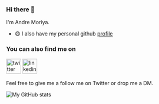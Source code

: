 ### Hi there 👋

I'm Andre Moriya.

- 😄 I also have my personal github [profile](https://github.com/andremoriya)

### You can also find me on
[<img src='https://cdn.jsdelivr.net/npm/simple-icons@3.0.1/icons/twitter.svg' alt='twitter' height='40'>](https://twitter.com/andremoriya)
[<img src='https://cdn.jsdelivr.net/npm/simple-icons@3.0.1/icons/linkedin.svg' alt='linkedin' height='40'>](https://www.linkedin.com/in/andremoriya/)

Feel free to give me a follow me on Twitter or drop me a DM.

![My GitHub stats](https://github-readme-stats.vercel.app/api?username=andre-moriya&show_icons=true&theme=transparent)

<!--
**andre-moriya/andre-moriya** is a ✨ _special_ ✨ repository because its `README.md` (this file) appears on your GitHub profile.

Here are some ideas to get you started:

- 🌱 I’m currently learning ...
- 👯 I’m looking to collaborate on ...
- 🤔 I’m looking for help with ...
- 💬 Ask me about ...
- 📫 How to reach me: ...
- 😄 Pronouns: ...
- ⚡ Fun fact: ...
-->

